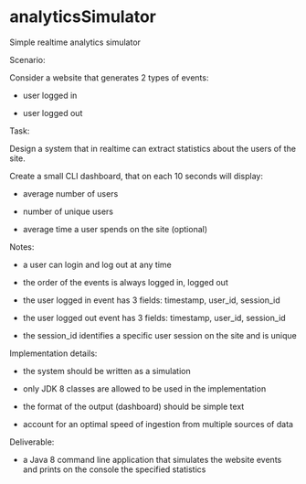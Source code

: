 # analyticsSimulator
Simple realtime analytics simulator


 


Scenario:



Consider a website that generates 2 types of events:

  - user logged in

  - user logged out





Task:



Design a system that in realtime can extract statistics about the users of the site.

Create a small CLI dashboard, that on each 10 seconds will display:

- average number of users

- number of unique users

- average time a user spends on the site (optional)




Notes:


  - a user can login and log out at any time

  - the order of the events is always logged in, logged out

  - the user logged in event has 3 fields: timestamp, user_id, session_id

  - the user logged out event has 3 fields: timestamp, user_id, session_id

  - the session_id identifies a specific user session on the site and is unique


 




Implementation details:


  - the system should be written as a simulation

  - only JDK 8 classes are allowed to be used in the implementation

  - the format of the output (dashboard) should be simple text
  
  - account for an optimal speed of ingestion from multiple sources of data





Deliverable:


  - a Java 8 command line application that simulates the website events and prints on the console the specified statistics

